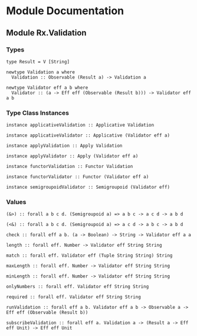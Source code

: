 # Module Documentation

## Module Rx.Validation

### Types

    type Result = V [String]

    newtype Validation a where
      Validation :: Observable (Result a) -> Validation a

    newtype Validator eff a b where
      Validator :: (a -> Eff eff (Observable (Result b))) -> Validator eff a b


### Type Class Instances

    instance applicativeValidation :: Applicative Validation

    instance applicativeValidator :: Applicative (Validator eff a)

    instance applyValidation :: Apply Validation

    instance applyValidator :: Apply (Validator eff a)

    instance functorValidation :: Functor Validation

    instance functorValidator :: Functor (Validator eff a)

    instance semigroupoidValidator :: Semigroupoid (Validator eff)


### Values

    (&>) :: forall a b c d. (Semigroupoid a) => a b c -> a c d -> a b d

    (<&) :: forall a b c d. (Semigroupoid a) => a c d -> a b c -> a b d

    check :: forall eff a b. (a -> Boolean) -> String -> Validator eff a a

    length :: forall eff. Number -> Validator eff String String

    match :: forall eff. Validator eff (Tuple String String) String

    maxLength :: forall eff. Number -> Validator eff String String

    minLength :: forall eff. Number -> Validator eff String String

    onlyNumbers :: forall eff. Validator eff String String

    required :: forall eff. Validator eff String String

    runValidation :: forall eff a b. Validator eff a b -> Observable a -> Eff eff (Observable (Result b))

    subscribeValidation :: forall eff a. Validation a -> (Result a -> Eff eff Unit) -> Eff eff Unit



